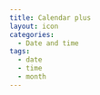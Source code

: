 ```yaml
---
title: Calendar plus
layout: icon
categories:
  - Date and time
tags:
  - date
  - time
  - month
---
```

